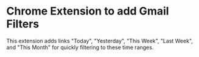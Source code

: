 # Chrome Extension to add Gmail Filters

This extension adds links "Today", "Yesterday", "This Week", "Last Week", and "This Month"
for quickly filtering to these time ranges.
